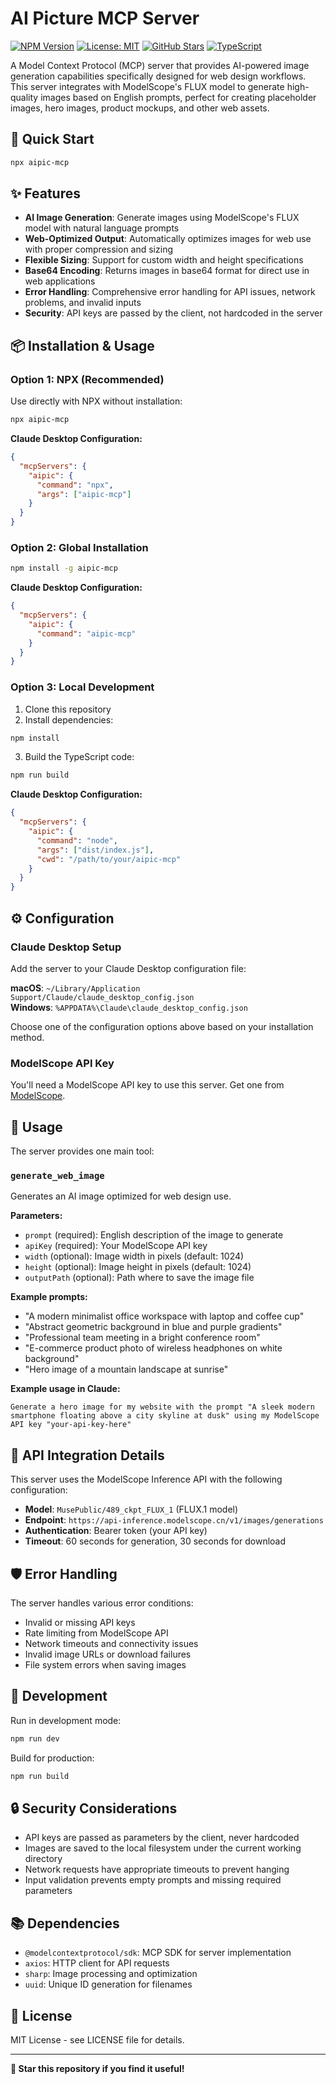 # AI Picture MCP Server

[![NPM Version](https://img.shields.io/npm/v/aipic-mcp)](https://www.npmjs.com/package/aipic-mcp)
[![License: MIT](https://img.shields.io/badge/License-MIT-yellow.svg)](https://opensource.org/licenses/MIT)
[![GitHub Stars](https://img.shields.io/github/stars/leonaries/aipic-mcp)](https://github.com/leonaries/aipic-mcp/stargazers)
[![TypeScript](https://img.shields.io/badge/TypeScript-Ready-blue.svg)](https://www.typescriptlang.org/)

A Model Context Protocol (MCP) server that provides AI-powered image generation capabilities specifically designed for web design workflows. This server integrates with ModelScope's FLUX model to generate high-quality images based on English prompts, perfect for creating placeholder images, hero images, product mockups, and other web assets.

## 🚀 Quick Start

```bash
npx aipic-mcp
```

## ✨ Features

- **AI Image Generation**: Generate images using ModelScope's FLUX model with natural language prompts
- **Web-Optimized Output**: Automatically optimizes images for web use with proper compression and sizing  
- **Flexible Sizing**: Support for custom width and height specifications
- **Base64 Encoding**: Returns images in base64 format for direct use in web applications
- **Error Handling**: Comprehensive error handling for API issues, network problems, and invalid inputs
- **Security**: API keys are passed by the client, not hardcoded in the server

## 📦 Installation & Usage

### Option 1: NPX (Recommended)

Use directly with NPX without installation:

```bash
npx aipic-mcp
```

**Claude Desktop Configuration:**
```json
{
  "mcpServers": {
    "aipic": {
      "command": "npx",
      "args": ["aipic-mcp"]
    }
  }
}
```

### Option 2: Global Installation

```bash
npm install -g aipic-mcp
```

**Claude Desktop Configuration:**
```json
{
  "mcpServers": {
    "aipic": {
      "command": "aipic-mcp"
    }
  }
}
```

### Option 3: Local Development

1. Clone this repository
2. Install dependencies:
```bash
npm install
```

3. Build the TypeScript code:
```bash
npm run build
```

**Claude Desktop Configuration:**
```json
{
  "mcpServers": {
    "aipic": {
      "command": "node",
      "args": ["dist/index.js"],
      "cwd": "/path/to/your/aipic-mcp"
    }
  }
}
```

## ⚙️ Configuration

### Claude Desktop Setup

Add the server to your Claude Desktop configuration file:

**macOS**: `~/Library/Application Support/Claude/claude_desktop_config.json`  
**Windows**: `%APPDATA%\Claude\claude_desktop_config.json`

Choose one of the configuration options above based on your installation method.

### ModelScope API Key

You'll need a ModelScope API key to use this server. Get one from [ModelScope](https://www.modelscope.cn/).

## 🎯 Usage

The server provides one main tool:

### `generate_web_image`

Generates an AI image optimized for web design use.

**Parameters:**
- `prompt` (required): English description of the image to generate
- `apiKey` (required): Your ModelScope API key
- `width` (optional): Image width in pixels (default: 1024)
- `height` (optional): Image height in pixels (default: 1024)  
- `outputPath` (optional): Path where to save the image file

**Example prompts:**
- "A modern minimalist office workspace with laptop and coffee cup"
- "Abstract geometric background in blue and purple gradients"
- "Professional team meeting in a bright conference room"
- "E-commerce product photo of wireless headphones on white background"
- "Hero image of a mountain landscape at sunrise"

**Example usage in Claude:**
```
Generate a hero image for my website with the prompt "A sleek modern smartphone floating above a city skyline at dusk" using my ModelScope API key "your-api-key-here"
```

## 🔧 API Integration Details

This server uses the ModelScope Inference API with the following configuration:
- **Model**: `MusePublic/489_ckpt_FLUX_1` (FLUX.1 model)
- **Endpoint**: `https://api-inference.modelscope.cn/v1/images/generations`
- **Authentication**: Bearer token (your API key)
- **Timeout**: 60 seconds for generation, 30 seconds for download

## 🛡️ Error Handling

The server handles various error conditions:
- Invalid or missing API keys
- Rate limiting from ModelScope API
- Network timeouts and connectivity issues  
- Invalid image URLs or download failures
- File system errors when saving images

## 🔨 Development

Run in development mode:
```bash
npm run dev
```

Build for production:
```bash
npm run build
```

## 🔒 Security Considerations

- API keys are passed as parameters by the client, never hardcoded
- Images are saved to the local filesystem under the current working directory
- Network requests have appropriate timeouts to prevent hanging
- Input validation prevents empty prompts and missing required parameters

## 📚 Dependencies

- `@modelcontextprotocol/sdk`: MCP SDK for server implementation
- `axios`: HTTP client for API requests
- `sharp`: Image processing and optimization
- `uuid`: Unique ID generation for filenames

## 📄 License

MIT License - see LICENSE file for details.

---

**🌟 Star this repository if you find it useful!**
